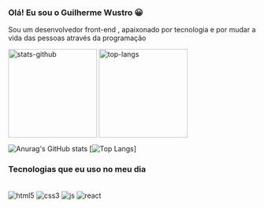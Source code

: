 ### Olá! Eu sou o Guilherme Wustro 😀

Sou um desenvolvedor front-end , apaixonado por tecnologia e por mudar a vida
das pessoas através da programação

<div style="display:inline_block">
<img height="180em" align="center" src="https://github-readme-stats.vercel.app/api?username=guiwustro&hide=contribs&show_icons=true&theme=dracula
/" alt="stats-github" />
<img height="180em" align="center" src="https://github-readme-stats.vercel.app/api/top-langs/?username=guiwustro&layout=compact
/" alt="top-langs" />

</div>

![Anurag's GitHub stats](https://github-readme-stats.vercel.app/api?username=guiwustro&hide=contribs&show_icons=true&theme=dracula)
[![Top Langs](https://github-readme-stats.vercel.app/api/top-langs/?username=guiwustro&layout=compact)]

### Tecnologias que eu uso no meu dia

<div style="display:inline_block"><br/>
<img align="center" src="https://img.shields.io/badge/HTML5-E34F26?style=for-the-badge&logo=html5&logoColor=white
/" alt="html5" />
<img align="center" src="https://img.shields.io/badge/CSS3-1572B6?style=for-the-badge&logo=css3&logoColor=white
/" alt="css3" />
<img align="center" src="https://img.shields.io/badge/JavaScript-323330?style=for-the-badge&logo=javascript&logoColor=F7DF1E
/" alt="js" />
<img align="center" src="https://img.shields.io/badge/React-20232A?style=for-the-badge&logo=react&logoColor=61DAFB
/" alt="react" />
 </div>
